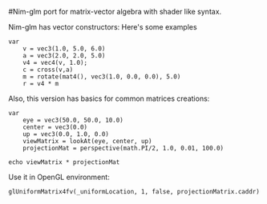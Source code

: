 #Nim-glm port for matrix-vector algebra with shader like syntax.

Nim-glm has vector constructors:
Here's some examples

    var
        v = vec3(1.0, 5.0, 6.0)
        a = vec3(2.0, 2.0, 5.0)
        v4 = vec4(v, 1.0);
        c = cross(v,a)
        m = rotate(mat4(), vec3(1.0, 0.0, 0.0), 5.0)
        r = v4 * m


Also, this version has basics for common matrices creations:

    var
        eye = vec3(50.0, 50.0, 10.0)
        center = vec3(0.0)
        up = vec3(0.0, 1.0, 0.0)
        viewMatrix = lookAt(eye, center, up)
        projectionMat = perspective(math.PI/2, 1.0, 0.01, 100.0)

    echo viewMatrix * projectionMat

Use it in OpenGL environment:

    glUniformMatrix4fv(_uniformLocation, 1, false, projectionMatrix.caddr)


